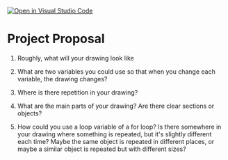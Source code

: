 [![Open in Visual Studio Code](https://classroom.github.com/assets/open-in-vscode-2e0aaae1b6195c2367325f4f02e2d04e9abb55f0b24a779b69b11b9e10269abc.svg)](https://classroom.github.com/online_ide?assignment_repo_id=15910911&assignment_repo_type=AssignmentRepo)
# Project Proposal

1. Roughly, what will your drawing look like


2. What are two variables you could use so that when you change each variable, the drawing changes?


3. Where is there repetition in your drawing?


4. What are the main parts of your drawing? Are there clear sections or objects?


5. How could you use a loop variable of a for loop? Is there somewhere in your drawing where something is repeated, but it's slightly different each time? Maybe the same object is repeated in different places, or maybe a similar object is repeated but with different sizes?


